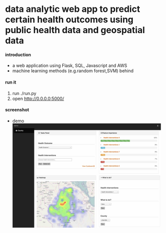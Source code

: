 # data analytic web app to predict certain health outcomes using public health data and geospatial data 

#### introduction
* a web application using Flask, SQL, Javascript and AWS
* machine learning methods (e.g.random forest,SVM) behind

#### run it
1. run ./run.py
2. open http://0.0.0.0:5000/

#### screenshot
* demo
![](demo.jpg)


